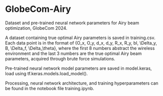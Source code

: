 # GlobeCom-Airy
Dataset and pre-trained neural network parameters for Airy beam optimization, GlobeCom 2024.

A dataset containing true optimal Airy parameters is saved in training.csv.
Each data point is in the format of {O_x, O_y, d_x, d_y, R_x, R_y, bl, \Delta_y, B, \Delta_f, \Delta_\theta}, where the first 8 numbers abstract the wireless environment and the last 3 numbers are the true optimal Airy beam parameters, acquired through brute force simulations.

Pre-trained neural network model parameters are saved in model.keras, load using tf.keras.models.load_model().

Processing, neural network architecture, and training hyperparameters can be found in the notebook file training.ipynb.

